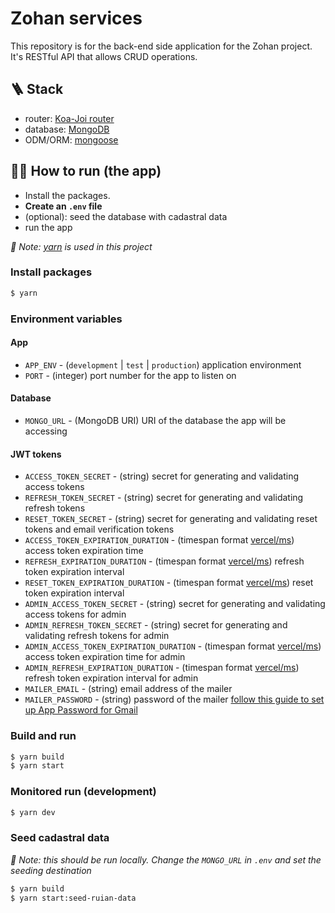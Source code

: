 # Zohan services
This repository is for the back-end side application for the Zohan project.
It's RESTful API that allows CRUD operations.
## 🪜 Stack
- router: [Koa-Joi router](https://www.npmjs.com/package/koa-joi-router)
- database: [MongoDB](https://www.mongodb.com/)
- ODM/ORM: [mongoose](https://mongoosejs.com/)

## 🏃‍♂️ How to run (the app)
- Install the packages.
- **Create an `.env` file**
- (optional): seed the database with cadastral data
- run the app

_📌 Note: [yarn](https://yarnpkg.com/) is used in this project_
### Install packages
```bash
$ yarn
```
### Environment variables
#### App
- `APP_ENV` - (`development` | `test` | `production`) application environment
- `PORT` - (integer) port number for the app to listen on
#### Database
- `MONGO_URL` - (MongoDB URI) URI of the database the app will be accessing
#### JWT tokens
- `ACCESS_TOKEN_SECRET` - (string) secret for generating and validating access tokens
- `REFRESH_TOKEN_SECRET` - (string) secret for generating and validating refresh tokens
- `RESET_TOKEN_SECRET` - (string) secret for generating and validating reset tokens and email verification tokens
- `ACCESS_TOKEN_EXPIRATION_DURATION` - (timespan format [vercel/ms](https://github.com/zeit/ms.js)) access token expiration time
- `REFRESH_EXPIRATION_DURATION` - (timespan format [vercel/ms](https://github.com/zeit/ms.js)) refresh token expiration interval
- `RESET_TOKEN_EXPIRATION_DURATION` - (timespan format [vercel/ms](https://github.com/zeit/ms.js)) reset token expiration interval
- `ADMIN_ACCESS_TOKEN_SECRET` - (string) secret for generating and validating access tokens for admin
- `ADMIN_REFRESH_TOKEN_SECRET` - (string) secret for generating and validating refresh tokens for admin
- `ADMIN_ACCESS_TOKEN_EXPIRATION_DURATION` - (timespan format [vercel/ms](https://github.com/zeit/ms.js)) access token expiration time for 
admin
- `ADMIN_REFRESH_EXPIRATION_DURATION` - (timespan format [vercel/ms](https://github.com/zeit/ms.js)) refresh token expiration interval for admin
- `MAILER_EMAIL` - (string) email address of the mailer
- `MAILER_PASSWORD` - (string) password of the mailer [follow this guide to set up App Password for Gmail](https://support.google.com/accounts/answer/185833)
### Build and run
```bash
$ yarn build
$ yarn start
```
### Monitored run (development)
```bash
$ yarn dev
```
### Seed cadastral data
_📌 Note: this should be run locally. Change the `MONGO_URL` in `.env` and set the seeding destination_
```bash
$ yarn build
$ yarn start:seed-ruian-data
```
